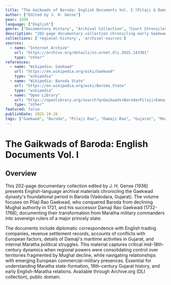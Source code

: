 ```yaml
---
title: "The Gaikwads of Baroda: English Documents Vol. I (Pilaji & Damaji Gaikwads 1720-1768)"
author: ["Edited by J. H. Gense"]
year: 1936
language: ["English"]
genre: ["Documentary History", "Archival Collection", "Court Chronicles"]
description: "202-page documentary collection chronicling early Gaekwad dynasty of Baroda during foundational period. Covers Pilaji Rao Gaekwad (conquered Baroda from Mughals 1721) and Damaji Rao Gaekwad (reigned 1732-1768). Includes diplomatic correspondence, revenue settlements, conflicts with English factors, naval operations, and internal Maratha politics. Captures transformation from Maratha military commanders to sovereign rulers during critical mid-18th century."
collections: ['regional-history', 'archival-sources']
sources:
  - name: "Internet Archive"
    url: "https://archive.org/details/in.ernet.dli.2015.143301"
    type: "other"
references:
  - name: "Wikipedia: Gaekwad"
    url: "https://en.wikipedia.org/wiki/Gaekwad"
    type: "wikipedia"
  - name: "Wikipedia: Baroda State"
    url: "https://en.wikipedia.org/wiki/Baroda_State"
    type: "wikipedia"
  - name: "Open Library"
    url: "https://openlibrary.org/search?q=Gaikwads+Baroda+Pilaji+Damaji&mode=everything"
    type: "other"
featured: false
publishDate: 2025-10-26
tags: ["Gaekwad", "Baroda", "Pilaji Rao", "Damaji Rao", "Gujarat", "Maratha Empire", "18th century", "Documentary history", "Revenue administration", "British relations"]
---
```


# The Gaikwads of Baroda: English Documents Vol. I

## Overview

This 202-page documentary collection edited by J. H. Gense (1936) presents English-language archival materials chronicling the Gaekwad dynasty's foundational period in Baroda (Vadodara, Gujarat). The volume focuses on Pilaji Rao Gaekwad, who conquered Baroda from declining Mughal authority in 1721, and his successor Damaji Rao Gaekwad (1732-1768), documenting their transformation from Maratha military commanders into sovereign rulers of a major princely state.

The documents include diplomatic correspondence with English trading companies, revenue settlement records, accounts of conflicts with European factors, details of Damaji's maritime activities in Gujarat, and internal Maratha political struggles. This material captures critical mid-18th-century dynamics when regional powers were consolidating control over territories fragmented by Mughal decline, while navigating relationships with emerging European commercial-military presences. Essential for understanding Maratha state-formation, 18th-century Gujarat history, and early English-Maratha relations. Available through Archive.org (DLI collection), public domain.
